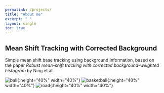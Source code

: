 ```yaml
---
permalink: /projects/
title: "About me"
excerpt: " "
layout: single
toc: true
---
```


## Mean Shift Tracking with Corrected Background

Simple mean shift base tracking using background information, based on the paper _Robust mean-shift tracking with corrected
background-weighted histogram_ by Ning et al.

![ball](../mst/mst_1.gif){:height="40%" width="40%"} ![basketball](../mst/mst_2.gif){:height="40%" width="40%"} ![road](../mst/mst_4.gif){:height="40%" width="40%"}
